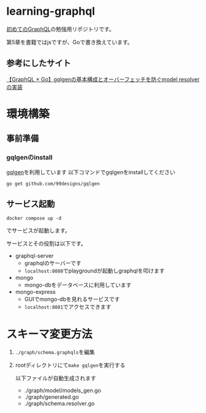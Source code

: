 # learning-graphql
[初めてのGraphQL](https://www.oreilly.co.jp/books/9784873118932/)の勉強用リポジトリです。

第5章を書籍ではjsですが、Goで書き換えています。

## 参考にしたサイト
[【GraphQL × Go】gqlgenの基本構成とオーバーフェッチを防ぐmodel resolverの実装](https://tech.layerx.co.jp/entry/2021/10/22/171242
)
# 環境構築
## 事前準備
### gqlgenのinstall
[gqlgen](https://github.com/99designs/gqlgen)を利用しています
以下コマンドでgqlgenをinstallしてください
```
go get github.com/99designs/gqlgen
```

## サービス起動
```
docker compose up -d
```
でサービスが起動します。

サービスとその役割は以下です。

- graphql-server
  - graphqlのサーバーです
  - `localhost:8080`でplaygroundが起動しgraphqlを叩けます
- mongo
  - mongo-dbをデータベースに利用しています
- mongo-express
  - GUIでmongo-dbを見れるサービスです
  - `localhost:8081`でアクセスできます

# スキーマ変更方法
1. `./graph/schema.graphqls`を編集
2. rootディレクトリにて`make gqlgen`を実行する

    以下ファイルが自動生成されます
    
   - ./graph/model/models_gen.go
   - ./graph/generated.go
   - ./graph/schema.resolver.go
